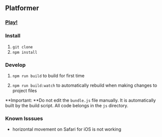 ## Platformer

### [Play!](https://eddykasp.github.io/platformer-html5-game/plat.html)

### Install

1. ```git clone```
2. ```npm install```

### Develop
1. ```npm run build``` to build for first time

2. ```npm run build:watch``` to automatically rebuild when making changes to project files

**Important: **Do not edit the ```bundle.js``` file manually. It is automatically built by the build script. All code belongs in the ```js``` directory.

### Known Isssues
- horizontal movement on Safari for iOS is not working

